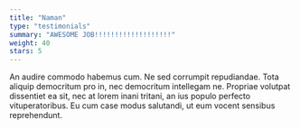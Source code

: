 ```yaml
---
title: "Naman"
type: "testimonials"
summary: "AWESOME JOB!!!!!!!!!!!!!!!!!!!"
weight: 40
stars: 5
---
```


An audire commodo habemus cum. Ne sed corrumpit repudiandae. Tota aliquip democritum pro in, nec democritum intellegam ne. Propriae volutpat dissentiet ea sit, nec at lorem inani tritani, an ius populo perfecto vituperatoribus. Eu cum case modus salutandi, ut eum vocent sensibus reprehendunt.